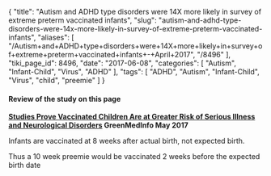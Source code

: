 {
    "title": "Autism and ADHD type disorders were 14X more likely in survey of extreme preterm vaccinated infants",
    "slug": "autism-and-adhd-type-disorders-were-14x-more-likely-in-survey-of-extreme-preterm-vaccinated-infants",
    "aliases": [
        "/Autism+and+ADHD+type+disorders+were+14X+more+likely+in+survey+of+extreme+preterm+vaccinated+infants+-+April+2017",
        "/8496"
    ],
    "tiki_page_id": 8496,
    "date": "2017-06-08",
    "categories": [
        "Autism",
        "Infant-Child",
        "Virus",
        "ADHD"
    ],
    "tags": [
        "ADHD",
        "Autism",
        "Infant-Child",
        "Virus",
        "child",
        "preemie"
    ]
}


#### Review of the study on this page

 **[Studies Prove Vaccinated Children Are at Greater Risk of Serious Illness and Neurological Disorders](http://www.greenmedinfo.com/blog/studies-prove-vaccinated-children-are-greater-risk-serious-illness-and-neurologic) GreenMedInfo May 2017** 

Infants are vaccinated at 8 weeks after actual birth, not expected birth.  

Thus a 10 week preemie would be vaccinated 2 weeks before the expected birth date